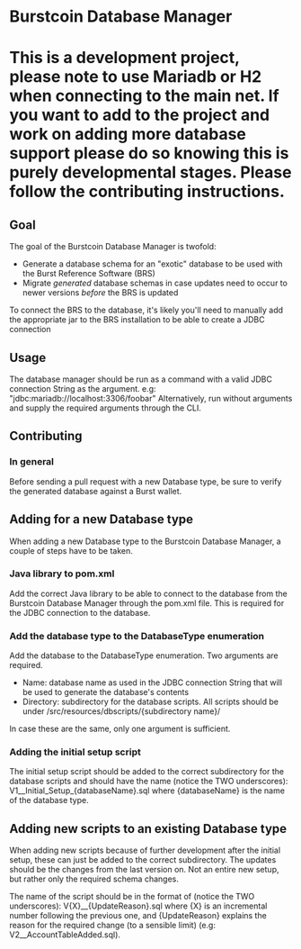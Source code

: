 # Burstcoin Database Manager

# This is a development project, please note to use Mariadb or H2 when connecting to the main net. If you want to add to the project and work on adding more database support please do so knowing this is purely developmental stages. Please follow the contributing instructions.

## Goal
The goal of the Burstcoin Database Manager is twofold:
* Generate a database schema for an "exotic" database to be used with the Burst Reference Software (BRS)
* Migrate *generated* database schemas in case updates need to occur to newer versions *before* the BRS is updated

To connect the BRS to the database, it's likely you'll need to manually add the appropriate jar to the BRS installation to be able to create a JDBC connection

## Usage
The database manager should be run as a command with a valid JDBC connection String as the argument. e.g:  "jdbc:mariadb://localhost:3306/foobar"
Alternatively, run without arguments and supply the required arguments through the CLI.

## Contributing
### In general
Before sending a pull request with a new Database type, be sure to verify the generated database against a Burst wallet.

## Adding for a new Database type
When adding a new Database type to the Burstcoin Database Manager, a couple of steps have to be taken.

### Java library to pom.xml
Add the correct Java library to be able to connect to the database from the Burstcoin Database Manager through the pom.xml file. This is required for the JDBC connection to the database.

### Add the database type to the DatabaseType enumeration
Add the database to the DatabaseType enumeration. Two arguments are required.
* Name: database name as used in the JDBC connection String that will be used to generate the database's contents
* Directory: subdirectory for the database scripts. All scripts should be under /src/resources/dbscripts/{subdirectory name}/

In case these are the same, only one argument is sufficient.

### Adding the initial setup script
The initial setup script should be added to the correct subdirectory for the database scripts and should have the name (notice the TWO underscores): V1\_\_Initial_Setup_{databaseName}.sql 
where {databaseName} is the name of the database type.

## Adding new scripts to an existing Database type
When adding new scripts because of further development after the initial setup, these can just be added to the correct subdirectory. 
The updates should be the changes from the last version on. Not an entire new setup, but rather only the required schema changes. 

The name of the script should be in the format of (notice the TWO underscores): V{X}\_\_{UpdateReason}.sql where {X} is an incremental number following the previous one, 
and {UpdateReason} explains the reason for the required change (to a sensible limit) (e.g: V2\_\_AccountTableAdded.sql).  
